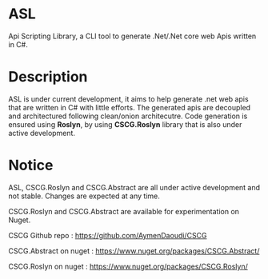 # ASL
Api Scripting Library, a CLI tool to generate .Net/.Net core web Apis written in C#.

# Description

ASL is under current development, it aims to help generate .net web apis that are written in C# with little efforts.
The generated apis are decoupled and architectured following clean/onion architecutre.
Code generation is ensured using **Roslyn**, by using **CSCG.Roslyn** library that is also under active development.

# Notice 
ASL, CSCG.Roslyn and CSCG.Abstract are all under active development and not stable.
Changes are expected at any time.

CSCG.Roslyn and CSCG.Abstract are available for experimentation on Nuget.

CSCG Github repo : https://github.com/AymenDaoudi/CSCG

CSCG.Abstract on nuget : https://www.nuget.org/packages/CSCG.Abstract/

CSCG.Roslyn on nuget : https://www.nuget.org/packages/CSCG.Roslyn/

